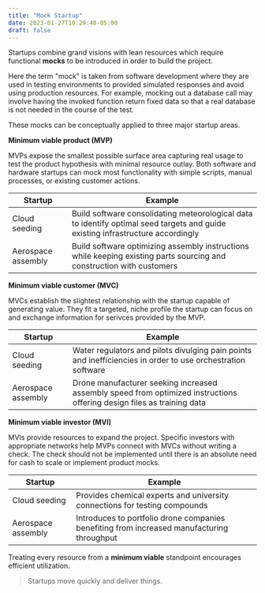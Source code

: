 ```yaml
---
title: "Mock Startup"
date: 2023-01-27T10:29:48-05:00
draft: false
---
```

Startups combine grand visions with lean resources which require functional **mocks** to be introduced in order to build the project. 

Here the term "mock" is taken from software development where they are used in testing environments to provided simulated responses and avoid using production resources. For example, mocking out a database call may involve having the invoked function return fixed data so that a real database is not needed in the course of the test.

These mocks can be conceptually applied to three major startup areas.

**Minimum viable product (MVP)**

MVPs expose the smallest possible surface area capturing real usage to test the product hypothesis with minimal resource outlay. Both software and hardware startups can mock most functionality with simple scripts, manual processes, or existing customer actions.

| Startup | Example |
|---|---|
| Cloud seeding | Build software consolidating meteorological data to identify optimal seed targets and guide existing infrastructure accordingly |
| Aerospace assembly | Build software optimizing assembly instructions while keeping existing parts sourcing and construction with customers |

**Minimum viable customer (MVC)**

MVCs establish the slightest relationship with the startup capable of generating value. They fit a targeted, niche profile the startup can focus on and exchange information for serivces provided by the MVP.

| Startup | Example |
|---|---|
| Cloud seeding | Water regulators and pilots divulging pain points and inefficiencies in order to use orchestration software |
| Aerospace assembly | Drone manufacturer seeking increased assembly speed from optimized instructions offering design files as training data |

**Minimum viable investor (MVI)**

MVIs provide resources to expand the project. Specific investors with appropriate networks help MVPs connect with MVCs without writing a check. The check should not be implemented until there is an absolute need for cash to scale or implement product mocks.

| Startup | Example |
|---|---|
| Cloud seeding | Provides chemical experts and university connections for testing compounds |
| Aerospace assembly | Introduces to portfolio drone companies benefiting from increased manufacturing throughput |

Treating every resource from a **minimum viable** standpoint encourages efficient utilization.

> Startups move quickly and deliver things.
